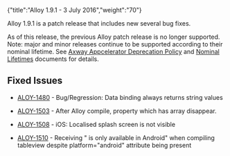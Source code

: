 {"title":"Alloy 1.9.1 - 3 July 2016","weight":"70"}

Alloy 1.9.1 is a patch release that includes new several bug fixes.

As of this release, the previous Alloy patch release is no longer supported. Note: major and minor releases continue to be supported according to their nominal lifetime. See [Axway Appcelerator Deprecation Policy](/docs/appc/AMPLIFY_Appcelerator_Services_Overview/Axway_Appcelerator_Deprecation_Policy/) and [Nominal Lifetimes](/docs/appc/AMPLIFY_Appcelerator_Services_Overview/Axway_Appcelerator_Product_Lifecycle/#NominalLifetimes) documents for details.

## Fixed Issues

* [ALOY-1480](https://jira.appcelerator.org/browse/ALOY-1480) - Bug/Regression: Data binding always returns string values

* [ALOY-1503](https://jira.appcelerator.org/browse/ALOY-1503) - After Alloy compile, property which has array disappear.

* [ALOY-1508](https://jira.appcelerator.org/browse/ALOY-1508) - iOS: Localised splash screen is not visible

* [ALOY-1510](https://jira.appcelerator.org/browse/ALOY-1510) - Receiving "<SearchView> is only available in Android" when compiling tableview despite platform="android" attribute being present
